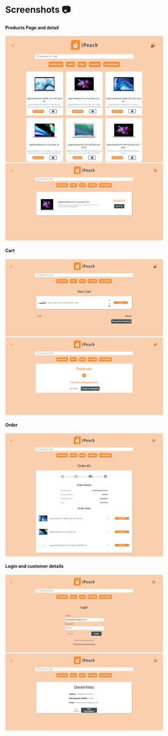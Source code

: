 <p align="center">

# Screenshots :camera:

#### Products Page and detail

<img src="screenshots/1.png" width="500px" />

<img src="screenshots/2.png" width="500px" />

#### Cart

<img src="screenshots/3.png" width="500px" />

<img src="screenshots/4.png" width="500px" />

#### Order

<img src="screenshots/5.png" width="500px" />

#### Login and customer details

<img src="screenshots/6.png" width="500px" />

<img src="screenshots/7.png" width="500px" />

</p>
